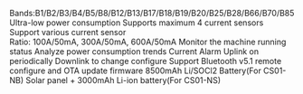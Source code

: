 Bands:B1/B2/B3/B4/B5/B8/B12/B13/B17/B18/B19/B20/B25/B28/B66/B70/B85
Ultra-low power consumption
Supports maximum 4 current sensors
Support various current sensor Ratio: 100A/50mA, 300A/50mA, 600A/50mA
Monitor the machine running status
Analyze power consumption trends
Current Alarm
Uplink on periodically
Downlink to change configure
Support Bluetooth v5.1 remote configure and OTA update firmware
8500mAh Li/SOCl2 Battery(For CS01-NB)
Solar panel + 3000mAh Li-ion battery(For CS01-NS)
